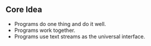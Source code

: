
## Core Idea

- Programs do one thing and do it well.
- Programs work together.
- Programs use text streams as the universal interface.
